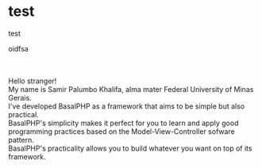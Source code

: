 test
====

test

<p>oidfsa</p>
<br><br>
Hello stranger!<br>
My name is Samir Palumbo Khalifa, alma mater Federal University of Minas Gerais.<br>
I've developed BasalPHP as a framework that aims to be simple but also practical.<br>
BasalPHP's simplicity makes it perfect for you to learn and apply good programming practices based on the Model-View-Controller sofware pattern.<br>
BasalPHP's practicality allows you to build whatever you want on top of its framework.<br>
